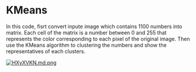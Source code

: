 # KMeans

In this code, fisrt convert inpute image which contains 1100 numbers into matrix. Each cell of the matrix is a number between 0 and 255 that represents the color corresponding to each pixel of the original image. Then use the KMeans algorithm to clustering the numbers and show the representatives of each clusters.

[![HXyXVKN.md.png](https://iili.io/HXyXVKN.md.png)]([https://freeimage.host/i/HQJ9Ewg](https://freeimage.host/i/HQJ9Ewg)https://freeimage.host/i/HQJ9Ewg)
